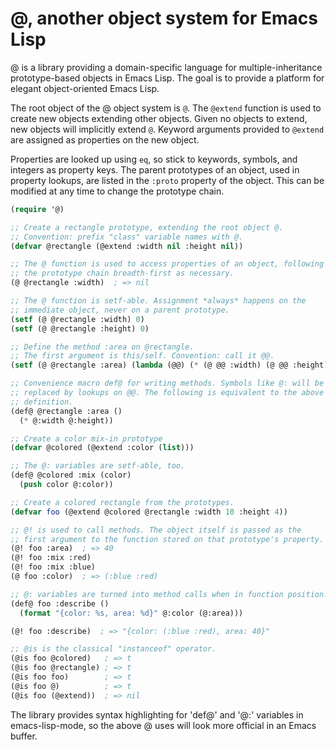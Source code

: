 # @, another object system for Emacs Lisp

@ is a library providing a domain-specific language for
multiple-inheritance prototype-based objects in Emacs Lisp. The goal
is to provide a platform for elegant object-oriented Emacs Lisp.

The root object of the @ object system is `@`. The `@extend` function
is used to create new objects extending other objects. Given no
objects to extend, new objects will implicitly extend `@`. Keyword
arguments provided to `@extend` are assigned as properties on the new
object.

Properties are looked up using `eq`, so stick to keywords, symbols,
and integers as property keys. The parent prototypes of an object,
used in property lookups, are listed in the `:proto` property of the
object. This can be modified at any time to change the prototype
chain.

```el
(require '@)

;; Create a rectangle prototype, extending the root object @.
;; Convention: prefix "class" variable names with @.
(defvar @rectangle (@extend :width nil :height nil))

;; The @ function is used to access properties of an object, following
;; the prototype chain breadth-first as necessary.
(@ @rectangle :width)  ; => nil

;; The @ function is setf-able. Assignment *always* happens on the
;; immediate object, never on a parent prototype.
(setf (@ @rectangle :width) 0)
(setf (@ @rectangle :height) 0)

;; Define the method :area on @rectangle.
;; The first argument is this/self. Convention: call it @@.
(setf (@ @rectangle :area) (lambda (@@) (* (@ @@ :width) (@ @@ :height))))

;; Convenience macro def@ for writing methods. Symbols like @: will be
;; replaced by lookups on @@. The following is equivalent to the above
;; definition.
(def@ @rectangle :area ()
  (* @:width @:height))

;; Create a color mix-in prototype
(defvar @colored (@extend :color (list)))

;; The @: variables are setf-able, too.
(def@ @colored :mix (color)
  (push color @:color))

;; Create a colored rectangle from the prototypes.
(defvar foo (@extend @colored @rectangle :width 10 :height 4))

;; @! is used to call methods. The object itself is passed as the
;; first argument to the function stored on that prototype's property.
(@! foo :area)  ; => 40
(@! foo :mix :red)
(@! foo :mix :blue)
(@ foo :color)  ; => (:blue :red)

;; @: variables are turned into method calls when in function position.
(def@ foo :describe ()
  (format "{color: %s, area: %d}" @:color (@:area)))

(@! foo :describe)  ; => "{color: (:blue :red), area: 40}"

;; @is is the classical "instanceof" operator.
(@is foo @colored)   ; => t
(@is foo @rectangle) ; => t
(@is foo foo)        ; => t
(@is foo @)          ; => t
(@is foo (@extend))  ; => nil
```

The library provides syntax highlighting for 'def@' and '@:' variables
in emacs-lisp-mode, so the above @ uses will look more official in an
Emacs buffer.

